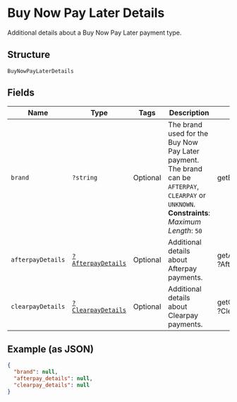 
# Buy Now Pay Later Details

Additional details about a Buy Now Pay Later payment type.

## Structure

`BuyNowPayLaterDetails`

## Fields

| Name | Type | Tags | Description | Getter | Setter |
|  --- | --- | --- | --- | --- | --- |
| `brand` | `?string` | Optional | The brand used for the Buy Now Pay Later payment.<br>The brand can be `AFTERPAY`, `CLEARPAY` or `UNKNOWN`.<br>**Constraints**: *Maximum Length*: `50` | getBrand(): ?string | setBrand(?string brand): void |
| `afterpayDetails` | [`?AfterpayDetails`](../../doc/models/afterpay-details.md) | Optional | Additional details about Afterpay payments. | getAfterpayDetails(): ?AfterpayDetails | setAfterpayDetails(?AfterpayDetails afterpayDetails): void |
| `clearpayDetails` | [`?ClearpayDetails`](../../doc/models/clearpay-details.md) | Optional | Additional details about Clearpay payments. | getClearpayDetails(): ?ClearpayDetails | setClearpayDetails(?ClearpayDetails clearpayDetails): void |

## Example (as JSON)

```json
{
  "brand": null,
  "afterpay_details": null,
  "clearpay_details": null
}
```

